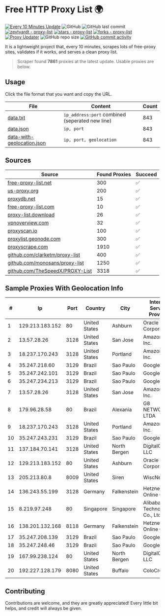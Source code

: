 
# Free HTTP Proxy List 🌍

[![Every 10 Minutes Update](https://github.com/mertguvencli/http-proxy-list/actions/workflows/main.yml/badge.svg?branch=main)](https://github.com/mertguvencli/http-proxy-list/actions/workflows/main.yml)
![GitHub](https://img.shields.io/github/license/mertguvencli/http-proxy-list)
![GitHub last commit](https://img.shields.io/github/last-commit/mertguvencli/http-proxy-list)
[![zevtyardt - proxy-list](https://img.shields.io/static/v1?label=zevtyardt&message=proxy-list&color=blue&logo=github)](https://github.com/zevtyardt/proxy-list "Go to GitHub repo")
[![stars - proxy-list](https://img.shields.io/github/stars/zevtyardt/proxy-list?style=social)](https://github.com/zevtyardt/proxy-list)
[![forks - proxy-list](https://img.shields.io/github/forks/zevtyardt/proxy-list?style=social)](https://github.com/zevtyardt/proxy-list)
[![Proxy Updater](https://github.com/zevtyardt/proxy-list/workflows/Proxy%20Updater/badge.svg)](https://github.com/zevtyardt/proxy-list/actions?query=workflow:"Proxy+Updater")
![GitHub repo size](https://img.shields.io/github/repo-size/zevtyardt/proxy-list)
[![GitHub commit activity](https://img.shields.io/github/commit-activity/m/zevtyardt/proxy-list?logo=commits)](https://github.com/zevtyardt/proxy-list/commits/main)

It is a lightweight project that, every 10 minutes, scrapes lots of free-proxy sites, validates if it works, and serves a clean proxy list.

> Scraper found **7861** proxies at the latest update. Usable proxies are below.

## Usage

Click the file format that you want and copy the URL.

|File|Content|Count|
|----|-------|-----|
|[data.txt](https://raw.githubusercontent.com/mertguvencli/http-proxy-list/main/proxy-list/data.txt)|`ip_address:port` combined (seperated new line)|843|
|[data.json](https://raw.githubusercontent.com/mertguvencli/http-proxy-list/main/proxy-list/data.json)|`ip, port`|843|
|[data-with-geolocation.json](https://raw.githubusercontent.com/mertguvencli/http-proxy-list/main/proxy-list/data-with-geolocation.json)|`ip, port, geolocation`|843|

## Sources

|Source|Found Proxies|Succeed|
|------|-------------|-------|
|[free-proxy-list.net](https://free-proxy-list.net)|300|✅|
|[us-proxy.org](https://www.us-proxy.org)|200|✅|
|[proxydb.net](http://proxydb.net)|15|✅|
|[free-proxy-list.com](https://free-proxy-list.com/?page=&port=&type%5B%5D=http&type%5B%5D=https&up_time=0&search=Search)|10|✅|
|[proxy-list.download](https://www.proxy-list.download/HTTP)|26|✅|
|[vpnoverview.com](https://vpnoverview.com/privacy/anonymous-browsing/free-proxy-servers)|32|✅|
|[proxyscan.io](https://www.proxyscan.io)|100|✅|
|[proxylist.geonode.com](https://proxylist.geonode.com/api/proxy-list?limit=300&page=1&sort_by=lastChecked&sort_type=desc&protocols=http,https)|300|✅|
|[proxyscrape.com](https://api.proxyscrape.com/v2/?request=displayproxies&protocol=http&timeout=10000&country=all&ssl=all&anonymity=all)|1910|✅|
|[github.com/clarketm/proxy-list](https://raw.githubusercontent.com/clarketm/proxy-list/master/proxy-list-raw.txt)|400|✅|
|[github.com/monosans/proxy-list](https://raw.githubusercontent.com/monosans/proxy-list/main/proxies/http.txt)|1250|✅|
|[github.com/TheSpeedX/PROXY-List](https://raw.githubusercontent.com/TheSpeedX/PROXY-List/master/http.txt)|3318|✅|


## Sample Proxies With Geolocation Info

|#|Ip|Port|Country|City|Internet Service Provider|
|-|--|----|-------|----|-------------------------|
|1|129.213.183.152|80|United States|Ashburn|Oracle Corporation|
|2|13.57.28.26|3128|United States|San Jose|Amazon.com, Inc.|
|3|18.237.170.243|3128|United States|Portland|Amazon.com, Inc.|
|4|35.247.218.60|3129|Brazil|Sao Paulo|Google LLC|
|5|35.247.242.101|3129|Brazil|Sao Paulo|Google LLC|
|6|35.247.234.213|3129|Brazil|Sao Paulo|Google LLC|
|7|13.57.28.26|3128|United States|San Jose|Amazon.com, Inc.|
|8|179.96.28.58|80|Brazil|Alexania|G8 NETWORKS LTDA|
|9|18.237.170.243|3128|United States|Portland|Amazon.com, Inc.|
|10|35.247.243.231|3129|Brazil|Sao Paulo|Google LLC|
|11|137.184.70.141|3128|United States|North Bergen|DigitalOcean, LLC|
|12|129.213.183.152|80|United States|Ashburn|Oracle Corporation|
|13|205.213.80.8|8009|United States|Siren|WiscNet|
|14|136.243.55.199|3128|Germany|Falkenstein|Hetzner Online GmbH|
|15|8.219.97.248|80|Singapore|Singapore|Alibaba (US) Technology Co., Ltd.|
|16|138.201.132.168|8118|Germany|Falkenstein|Hetzner Online GmbH|
|17|35.247.208.139|3129|Brazil|Sao Paulo|Google LLC|
|18|35.247.248.46|3129|Brazil|Sao Paulo|Google LLC|
|19|167.99.238.124|80|United States|North Bergen|DigitalOcean, LLC|
|20|192.227.128.179|8080|United States|Buffalo|ColoCrossing|



## Contributing

Contributions are welcome, and they are greatly appreciated! Every
little bit helps, and credit will always be given.

